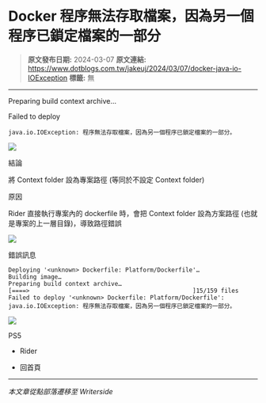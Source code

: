 # Docker 程序無法存取檔案&#xFF0C;因為另一個程序已鎖定檔案的一部分

> **原文發布日期:** 2024-03-07
> **原文連結:** https://www.dotblogs.com.tw/jakeuj/2024/03/07/docker-java-io-IOException
> **標籤:** 無

---

Preparing build context archive…

Failed to deploy

`java.io.IOException: 程序無法存取檔案，因為另一個程序已鎖定檔案的一部分。`

![](https://dotblogsfile.blob.core.windows.net/user/小小朱/42fe5267-9c55-4c3d-80c5-1786f903b25b/1709797808.png.png)

結論

將 Context folder 設為專案路徑 (等同於不設定 Context folder)

原因

Rider 直接執行專案內的 dockerfile 時，會把 Context folder 設為方案路徑 (也就是專案的上一層目錄)，導致路徑錯誤

![](https://dotblogsfile.blob.core.windows.net/user/小小朱/42fe5267-9c55-4c3d-80c5-1786f903b25b/1709796319.png.png)

錯誤訊息

```
Deploying '<unknown> Dockerfile: Platform/Dockerfile'…
Building image…
Preparing build context archive…
[====>                                              ]15/159 files
Failed to deploy '<unknown> Dockerfile: Platform/Dockerfile': java.io.IOException: 程序無法存取檔案，因為另一個程序已鎖定檔案的一部分。
```

![](https://card.psnprofiles.com/1/jakeuj.png)

PS5

* Rider

* 回首頁

---

*本文章從點部落遷移至 Writerside*
